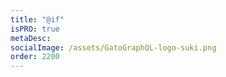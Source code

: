 ```yaml
---
title: "@if"
isPRO: true
metaDesc:
socialImage: /assets/GatoGraphQL-logo-suki.png
order: 2200
---
```

